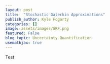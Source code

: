 ```yaml
---
layout: post
title:  "Stochastic Galerkin Approximations"
publish_author: Kyle Fogarty
categories: []
image: assets/images/GRF.png
featured: False
blog_topic: Uncertainty Quantification
usemathjax: true
---
```



Test
